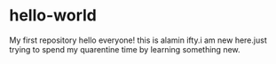 # hello-world
My first repository
hello everyone!
this is alamin ifty.i am new here.just trying to spend my quarentine time by learning something new.
